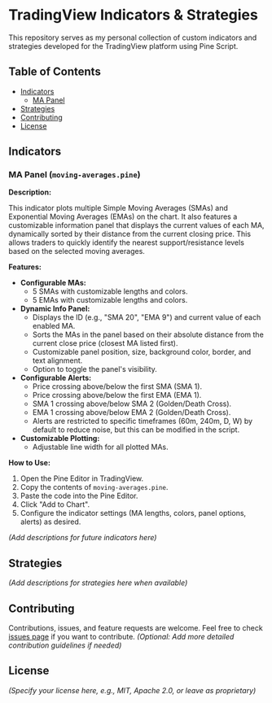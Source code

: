 # TradingView Indicators & Strategies

This repository serves as my personal collection of custom indicators and strategies developed for the TradingView platform using Pine Script.

## Table of Contents

*   [Indicators](#indicators)
    *   [MA Panel](#ma-panel)
*   [Strategies](#strategies)
*   [Contributing](#contributing)
*   [License](#license)

## Indicators

### MA Panel (`moving-averages.pine`)

**Description:**

This indicator plots multiple Simple Moving Averages (SMAs) and Exponential Moving Averages (EMAs) on the chart. It also features a customizable information panel that displays the current values of each MA, dynamically sorted by their distance from the current closing price. This allows traders to quickly identify the nearest support/resistance levels based on the selected moving averages.

**Features:**

*   **Configurable MAs:**
    *   5 SMAs with customizable lengths and colors.
    *   5 EMAs with customizable lengths and colors.
*   **Dynamic Info Panel:**
    *   Displays the ID (e.g., "SMA 20", "EMA 9") and current value of each enabled MA.
    *   Sorts the MAs in the panel based on their absolute distance from the current close price (closest MA listed first).
    *   Customizable panel position, size, background color, border, and text alignment.
    *   Option to toggle the panel's visibility.
*   **Configurable Alerts:**
    *   Price crossing above/below the first SMA (SMA 1).
    *   Price crossing above/below the first EMA (EMA 1).
    *   SMA 1 crossing above/below SMA 2 (Golden/Death Cross).
    *   EMA 1 crossing above/below EMA 2 (Golden/Death Cross).
    *   Alerts are restricted to specific timeframes (60m, 240m, D, W) by default to reduce noise, but this can be modified in the script.
*   **Customizable Plotting:**
    *   Adjustable line width for all plotted MAs.

**How to Use:**

1.  Open the Pine Editor in TradingView.
2.  Copy the contents of `moving-averages.pine`.
3.  Paste the code into the Pine Editor.
4.  Click "Add to Chart".
5.  Configure the indicator settings (MA lengths, colors, panel options, alerts) as desired.

*(Add descriptions for future indicators here)*

## Strategies

*(Add descriptions for strategies here when available)*

## Contributing

Contributions, issues, and feature requests are welcome. Feel free to check [issues page](link-to-issues-page) if you want to contribute. *(Optional: Add more detailed contribution guidelines if needed)*

## License

*(Specify your license here, e.g., MIT, Apache 2.0, or leave as proprietary)*